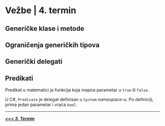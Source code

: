 # Vežbe | 4. termin

## Generičke klase i metode

## Ograničenja generičkih tipova

## Generički delegati

## Predikati

Predikat u matematici je funkcija koja mapira parametar u `true` ili `false`.

U C#, `Predicate` je delegat definisan u `System` _namespace_-u. Po definiciji, prima jedan parametar i vraća `bool`.

---

[**_<<< 3. Termin_**](02.md)
